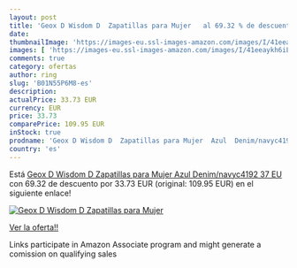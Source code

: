 ```yaml
---
layout: post
title: 'Geox D Wisdom D  Zapatillas para Mujer   al 69.32 % de descuento'
date: 
thumbnailImage: 'https://images-eu.ssl-images-amazon.com/images/I/41eeaykh6iL._SL200_.jpg'
images: [ 'https://images-eu.ssl-images-amazon.com/images/I/41eeaykh6iL._SL200_.jpg' ]
comments: true
category: ofertas
author: ring
slug: 'B01N55P6M8-es'
description:
actualPrice: 33.73 EUR
currency: EUR
price: 33.73
comparePrice: 109.95 EUR
inStock: true
prodname: 'Geox D Wisdom D  Zapatillas para Mujer  Azul  Denim/navyc4192   37 EU'
country: 'es'
---
```


Está [Geox D Wisdom D  Zapatillas para Mujer  Azul  Denim/navyc4192   37 EU](https://www.amazon.es/dp/B01N55P6M8/?tag=tolees-21) con 69.32 de descuento por 33.73 EUR (original: 109.95 EUR) en el siguiente enlace!

[![Geox D Wisdom D  Zapatillas para Mujer  ](https://images-eu.ssl-images-amazon.com/images/I/41eeaykh6iL._SL200_.jpg)](https://www.amazon.es/dp/B01N55P6M8/?tag=tolees-21)

[Ver la oferta!!](https://www.amazon.es/dp/B01N55P6M8/?tag=tolees-21)

Links participate in Amazon Associate program and might generate a comission on qualifying sales


